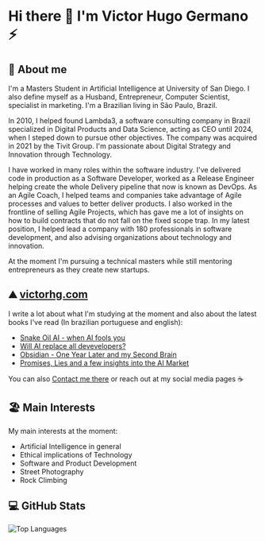 # Hi there 👋 I'm Victor Hugo Germano ⚡

<!--
**victorhg/victorhg** is a ✨ _special_ ✨ repository because its `README.md` (this file) appears on your GitHub profile.

Here are some ideas to get you started:

- 🔭 I’m currently working on ...
- 🌱 I’m currently learning ...
- 👯 I’m looking to collaborate on ...
- 🤔 I’m looking for help with ...
- 💬 Ask me about ...
- 📫 How to reach me: ...
- 😄 Pronouns: ...
- ⚡ Fun fact: ...
STATS: 
![Tara's GitHub Stats](https://github-readme-stats.vercel.app/api?username=victorhg&show_icons=true&theme=radical)

-->

## 🚀 About me

I'm a Masters Student in Artificial Intelligence at University of San Diego. I also define myself as a Husband, Entrepreneur, Computer Scientist, specialist in marketing. I'm a Brazilian living in São Paulo, Brazil. 

In 2010, I helped found Lambda3, a software consulting company in Brazil specialized in Digital Products and Data Science, acting as CEO until 2024, when I steped down to pursue other objectives. The company was acquired in 2021 by the Tivit Group. I'm passionate about Digital Strategy and Innovation through Technology.

I have worked in many roles within the software industry. I've delivered code in production as a Software Developer, worked as a Release Engineer helping create the whole Delivery pipeline that now is known as DevOps. As an Agile Coach, I helped teams and companies take advantage of Agile processes and values to better deliver products. I also worked in the frontline of selling Agile Projects, which has gave me a lot of insights on how to build contracts that do not fall on the fixed scope trap. In my latest position, I helped lead a company with 180 professionals in software development, and also advising organizations about technology and innovation. 

At the moment I'm pursuing a technical masters while still mentoring entrepreneurs as they create new startups.

## ⛰️ [victorhg.com](https://victorhg.com/blog)

I write a lot about what I'm studying at the moment and also about the latest books I've read (In brazilian portuguese and english):

- [Snake Oil AI - when AI fools you](https://www.victorhg.com/en/post/ai-snake-oil-when-ai-fools-you)
- [Will AI replace all devevelopers?](https://www.victorhg.com/en/post/will-artificial-intelligence-replace-all-developers)
- [Obsidian - One Year Later and my Second Brain](https://www.victorhg.com/en/post/obsidian-one-year-later-and-my-second-brain)
- [Promises, Lies and a few insights into the AI Market](https://www.victorhg.com/en/post/promises-lies-and-an-insight-into-the-artificial-intelligence-market)


You can also [Contact me there](https://www.victorhg.com/en/contact) or reach out at my social media pages ☕

## 🏖️ Main Interests

My main interests at the moment:
- Artificial Intelligence in general
- Ethical implications of Technology
- Software and Product Development
- Street Photography
- Rock Climbing

  
## 💻 GitHub Stats
![Top Languages](https://github-readme-stats.vercel.app/api/top-langs/?username=victorhg&layout=compact&theme=radical)
